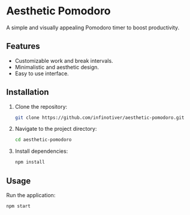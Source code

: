 # Aesthetic Pomodoro

A simple and visually appealing Pomodoro timer to boost productivity.

## Features
- Customizable work and break intervals.
- Minimalistic and aesthetic design.
- Easy to use interface.

## Installation
1. Clone the repository:
    ```bash
    git clone https://github.com/infinotiver/aesthetic-pomodoro.git
    ```
2. Navigate to the project directory:
    ```bash
    cd aesthetic-pomodoro
    ```
3. Install dependencies:
    ```bash
    npm install
    ```

## Usage
Run the application:
```bash
npm start
```
